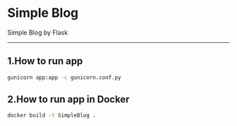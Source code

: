 # Simple Blog

Simple Blog by Flask

---

## 1.How to run app

```bash
gunicorn app:app -c gunicorn.conf.py
```

## 2.How to run app in Docker

```bash
docker build -t SimpleBlog .
```
